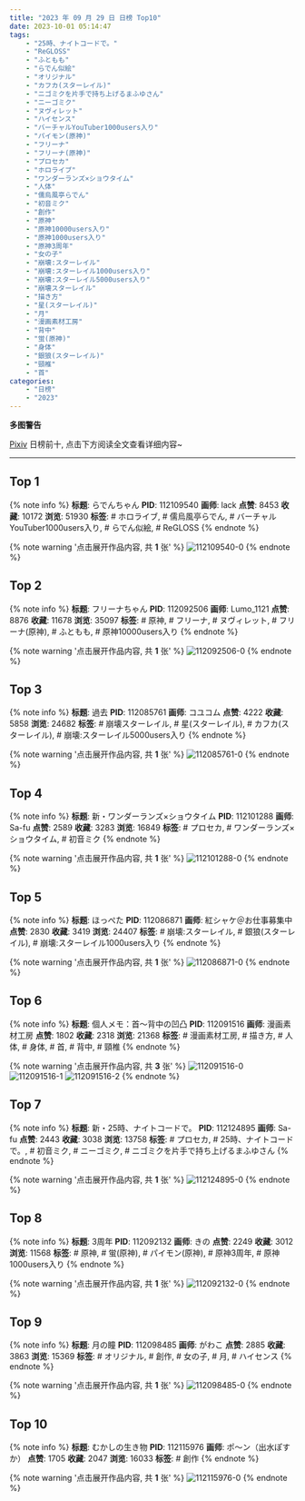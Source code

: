 ```yaml
---
title: "2023 年 09 月 29 日 日榜 Top10"
date: 2023-10-01 05:14:47
tags:
    - "25時、ナイトコードで。"
    - "ReGLOSS"
    - "ふともも"
    - "らでん似絵"
    - "オリジナル"
    - "カフカ(スターレイル)"
    - "ニゴミクを片手で持ち上げるまふゆさん"
    - "ニーゴミク"
    - "ヌヴィレット"
    - "ハイセンス"
    - "バーチャルYouTuber1000users入り"
    - "パイモン(原神)"
    - "フリーナ"
    - "フリーナ(原神)"
    - "プロセカ"
    - "ホロライブ"
    - "ワンダーランズ×ショウタイム"
    - "人体"
    - "儒烏風亭らでん"
    - "初音ミク"
    - "創作"
    - "原神"
    - "原神10000users入り"
    - "原神1000users入り"
    - "原神3周年"
    - "女の子"
    - "崩壊:スターレイル"
    - "崩壊:スターレイル1000users入り"
    - "崩壊:スターレイル5000users入り"
    - "崩壊スターレイル"
    - "描き方"
    - "星(スターレイル)"
    - "月"
    - "漫画素材工房"
    - "背中"
    - "蛍(原神)"
    - "身体"
    - "銀狼(スターレイル)"
    - "頸椎"
    - "首"
categories:
    - "日榜"
    - "2023"
---
```


<i class="fa fa-triangle-exclamation"></i>**多图警告**<i class="fa fa-triangle-exclamation"></i>

[Pixiv](https://www.pixiv.net/) 日榜前十, 点击下方阅读全文查看详细内容~

<!-- more -->

---

## Top 1

{% note info %}
**标题**: らでんちゃん
**PID**: 112109540 **画师**: lack
**点赞**: 8453 **收藏**: 10172 **浏览**: 51930
**标签**: # ホロライブ, # 儒烏風亭らでん, # バーチャルYouTuber1000users入り, # らでん似絵, # ReGLOSS
{% endnote %}

{% note warning '点击展开作品内容, 共 **1** 张' %}
![112109540-0](https://i.pixiv.re/img-original/img/2023/09/29/00/00/13/112109540_p0.png)
{% endnote %}

## Top 2

{% note info %}
**标题**: フリーナちゃん
**PID**: 112092506 **画师**: Lumo_1121
**点赞**: 8876 **收藏**: 11678 **浏览**: 35097
**标签**: # 原神, # フリーナ, # ヌヴィレット, # フリーナ(原神), # ふともも, # 原神10000users入り
{% endnote %}

{% note warning '点击展开作品内容, 共 **1** 张' %}
![112092506-0](https://i.pixiv.re/img-original/img/2023/09/28/08/27/50/112092506_p0.jpg)
{% endnote %}

## Top 3

{% note info %}
**标题**: 過去
**PID**: 112085761 **画师**: コユコム
**点赞**: 4222 **收藏**: 5858 **浏览**: 24682
**标签**: # 崩壊スターレイル, # 星(スターレイル), # カフカ(スターレイル), # 崩壊:スターレイル5000users入り
{% endnote %}

{% note warning '点击展开作品内容, 共 **1** 张' %}
![112085761-0](https://i.pixiv.re/img-original/img/2023/09/28/00/04/24/112085761_p0.jpg)
{% endnote %}

## Top 4

{% note info %}
**标题**: 新・ワンダーランズ×ショウタイム
**PID**: 112101288 **画师**: Sa-fu
**点赞**: 2589 **收藏**: 3283 **浏览**: 16849
**标签**: # プロセカ, # ワンダーランズ×ショウタイム, # 初音ミク
{% endnote %}

{% note warning '点击展开作品内容, 共 **1** 张' %}
![112101288-0](https://i.pixiv.re/img-original/img/2023/09/28/18/59/27/112101288_p0.jpg)
{% endnote %}

## Top 5

{% note info %}
**标题**: ほっぺた
**PID**: 112086871 **画师**: 紅シャケ＠お仕事募集中
**点赞**: 2830 **收藏**: 3419 **浏览**: 24407
**标签**: # 崩壊:スターレイル, # 銀狼(スターレイル), # 崩壊:スターレイル1000users入り
{% endnote %}

{% note warning '点击展开作品内容, 共 **1** 张' %}
![112086871-0](https://i.pixiv.re/img-original/img/2023/09/28/00/42/36/112086871_p0.jpg)
{% endnote %}

## Top 6

{% note info %}
**标题**: 個人メモ：首～背中の凹凸
**PID**: 112091516 **画师**: 漫画素材工房
**点赞**: 1802 **收藏**: 2318 **浏览**: 21368
**标签**: # 漫画素材工房, # 描き方, # 人体, # 身体, # 首, # 背中, # 頸椎
{% endnote %}

{% note warning '点击展开作品内容, 共 **3** 张' %}
![112091516-0](https://i.pixiv.re/img-original/img/2023/09/28/07/00/03/112091516_p0.jpg)
![112091516-1](https://i.pixiv.re/img-original/img/2023/09/28/07/00/03/112091516_p1.jpg)
![112091516-2](https://i.pixiv.re/img-original/img/2023/09/28/07/00/03/112091516_p2.jpg)
{% endnote %}

## Top 7

{% note info %}
**标题**: 新・25時、ナイトコードで。
**PID**: 112124895 **画师**: Sa-fu
**点赞**: 2443 **收藏**: 3038 **浏览**: 13758
**标签**: # プロセカ, # 25時、ナイトコードで。, # 初音ミク, # ニーゴミク, # ニゴミクを片手で持ち上げるまふゆさん
{% endnote %}

{% note warning '点击展开作品内容, 共 **1** 张' %}
![112124895-0](https://i.pixiv.re/img-original/img/2023/09/29/18/03/53/112124895_p0.jpg)
{% endnote %}

## Top 8

{% note info %}
**标题**: 3周年
**PID**: 112092132 **画师**: きの
**点赞**: 2249 **收藏**: 3012 **浏览**: 11568
**标签**: # 原神, # 蛍(原神), # パイモン(原神), # 原神3周年, # 原神1000users入り
{% endnote %}

{% note warning '点击展开作品内容, 共 **1** 张' %}
![112092132-0](https://i.pixiv.re/img-original/img/2023/09/28/07/55/30/112092132_p0.jpg)
{% endnote %}

## Top 9

{% note info %}
**标题**: 月の瞳
**PID**: 112098485 **画师**: がわこ
**点赞**: 2885 **收藏**: 3863 **浏览**: 15369
**标签**: # オリジナル, # 創作, # 女の子, # 月, # ハイセンス
{% endnote %}

{% note warning '点击展开作品内容, 共 **1** 张' %}
![112098485-0](https://i.pixiv.re/img-original/img/2023/09/28/16/24/22/112098485_p0.png)
{% endnote %}

## Top 10

{% note info %}
**标题**: むかしの生き物
**PID**: 112115976 **画师**: ポ～ン（出水ぽすか）
**点赞**: 1705 **收藏**: 2047 **浏览**: 16033
**标签**: # 創作
{% endnote %}

{% note warning '点击展开作品内容, 共 **1** 张' %}
![112115976-0](https://i.pixiv.re/img-original/img/2023/09/29/07/30/01/112115976_p0.jpg)
{% endnote %}
